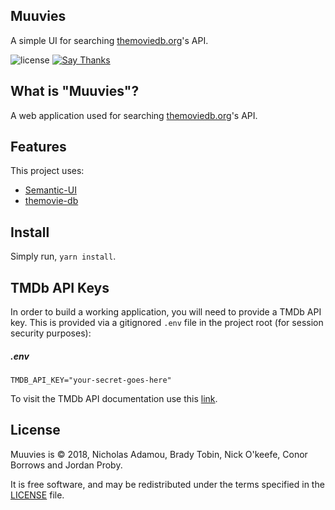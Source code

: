 ## Muuvies

A simple UI for searching [themoviedb.org](https://www.themoviedb.org/)'s API.

![license](https://img.shields.io/apm/l/vim-mode.svg)
[![Say Thanks](https://img.shields.io/badge/say-thanks-ff69b4.svg)](https://saythanks.io/to/NicholasAdamou)

What is "Muuvies"?
-------

A web application used for searching [themoviedb.org](https://www.themoviedb.org/)'s API.

Features
-------

This project uses:

* [Semantic-UI](https://react.semantic-ui.com/)
* [themovie-db](https://www.themoviedb.org/)

Install
-------

Simply run, `yarn install`.

TMDb API Keys
-------

In order to build a working application, you will need to provide a TMDb API key. This is provided via a gitignored `.env` file in the project root (for session security purposes):

##### .env

```
TMDB_API_KEY="your-secret-goes-here"
```

To visit the TMDb API documentation use this [link](https://www.themoviedb.org/documentation/api).

License
-------

Muuvies is © 2018, Nicholas Adamou, Brady Tobin, Nick O'keefe, Conor Borrows and Jordan Proby.

It is free software, and may be redistributed under the terms specified in the [LICENSE] file.

[LICENSE]: LICENSE